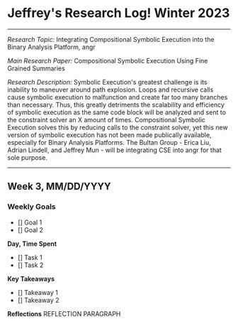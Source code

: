 # Jeffrey's Research Log! Winter 2023
---
*Research Topic:* Integrating Compositional Symbolic Execution into the Binary Analysis Platform, angr

*Main Research Paper:* Compositional Symbolic Execution Using Fine Grained Summaries

*Research Description:* Symbolic Execution's greatest challenge is its inability to maneuver around path explosion. Loops and recursive calls cause symbolic execution to malfunction and create far too many branches than necessary. Thus, this greatly detriments the scalability and efficiency of symbolic execution as the same code block will be analyzed and sent to the constraint solver an X amount of times. Compositional Symbolic Execution solves this by reducing calls to the constraint solver, yet this new version of symbolic execution has not been made publically available, especially for Binary Analysis Platforms. The Bultan Group - Erica Liu, Adrian Lindell, and Jeffrey Mun - will be integrating CSE into angr for that sole purpose. 

---
## Week 3, MM/DD/YYYY

### Weekly Goals
- [] Goal 1
- [] Goal 2

__Day, Time Spent__
- [] Task 1
- [] Task 2

__Key Takeaways__
- [] Takeaway 1
- [] Takeaway 2

__Reflections__
REFLECTION PARAGRAPH
